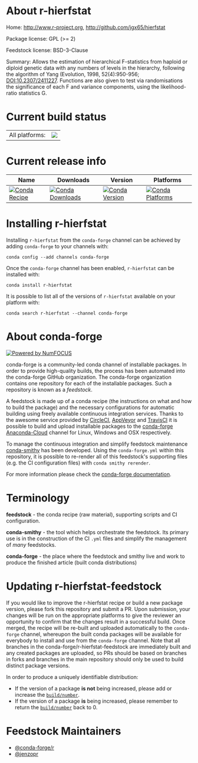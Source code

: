 About r-hierfstat
=================

Home: http://www.r-project.org, http://github.com/jgx65/hierfstat

Package license: GPL (>= 2)

Feedstock license: BSD-3-Clause

Summary: Allows the estimation of hierarchical F-statistics from haploid or diploid genetic data  with any numbers  of levels in the hierarchy, following the algorithm of Yang (Evolution, 1998, 52(4):950-956;  <DOI:10.2307/2411227>. Functions are also given to test via randomisations the significance of each F and variance components,   using the likelihood-ratio statistics G.



Current build status
====================


<table><tr><td>All platforms:</td>
    <td>
      <a href="https://dev.azure.com/conda-forge/feedstock-builds/_build/latest?definitionId=7978&branchName=master">
        <img src="https://dev.azure.com/conda-forge/feedstock-builds/_apis/build/status/r-hierfstat-feedstock?branchName=master">
      </a>
    </td>
  </tr>
</table>

Current release info
====================

| Name | Downloads | Version | Platforms |
| --- | --- | --- | --- |
| [![Conda Recipe](https://img.shields.io/badge/recipe-r--hierfstat-green.svg)](https://anaconda.org/conda-forge/r-hierfstat) | [![Conda Downloads](https://img.shields.io/conda/dn/conda-forge/r-hierfstat.svg)](https://anaconda.org/conda-forge/r-hierfstat) | [![Conda Version](https://img.shields.io/conda/vn/conda-forge/r-hierfstat.svg)](https://anaconda.org/conda-forge/r-hierfstat) | [![Conda Platforms](https://img.shields.io/conda/pn/conda-forge/r-hierfstat.svg)](https://anaconda.org/conda-forge/r-hierfstat) |

Installing r-hierfstat
======================

Installing `r-hierfstat` from the `conda-forge` channel can be achieved by adding `conda-forge` to your channels with:

```
conda config --add channels conda-forge
```

Once the `conda-forge` channel has been enabled, `r-hierfstat` can be installed with:

```
conda install r-hierfstat
```

It is possible to list all of the versions of `r-hierfstat` available on your platform with:

```
conda search r-hierfstat --channel conda-forge
```


About conda-forge
=================

[![Powered by NumFOCUS](https://img.shields.io/badge/powered%20by-NumFOCUS-orange.svg?style=flat&colorA=E1523D&colorB=007D8A)](http://numfocus.org)

conda-forge is a community-led conda channel of installable packages.
In order to provide high-quality builds, the process has been automated into the
conda-forge GitHub organization. The conda-forge organization contains one repository
for each of the installable packages. Such a repository is known as a *feedstock*.

A feedstock is made up of a conda recipe (the instructions on what and how to build
the package) and the necessary configurations for automatic building using freely
available continuous integration services. Thanks to the awesome service provided by
[CircleCI](https://circleci.com/), [AppVeyor](https://www.appveyor.com/)
and [TravisCI](https://travis-ci.com/) it is possible to build and upload installable
packages to the [conda-forge](https://anaconda.org/conda-forge)
[Anaconda-Cloud](https://anaconda.org/) channel for Linux, Windows and OSX respectively.

To manage the continuous integration and simplify feedstock maintenance
[conda-smithy](https://github.com/conda-forge/conda-smithy) has been developed.
Using the ``conda-forge.yml`` within this repository, it is possible to re-render all of
this feedstock's supporting files (e.g. the CI configuration files) with ``conda smithy rerender``.

For more information please check the [conda-forge documentation](https://conda-forge.org/docs/).

Terminology
===========

**feedstock** - the conda recipe (raw material), supporting scripts and CI configuration.

**conda-smithy** - the tool which helps orchestrate the feedstock.
                   Its primary use is in the construction of the CI ``.yml`` files
                   and simplify the management of *many* feedstocks.

**conda-forge** - the place where the feedstock and smithy live and work to
                  produce the finished article (built conda distributions)


Updating r-hierfstat-feedstock
==============================

If you would like to improve the r-hierfstat recipe or build a new
package version, please fork this repository and submit a PR. Upon submission,
your changes will be run on the appropriate platforms to give the reviewer an
opportunity to confirm that the changes result in a successful build. Once
merged, the recipe will be re-built and uploaded automatically to the
`conda-forge` channel, whereupon the built conda packages will be available for
everybody to install and use from the `conda-forge` channel.
Note that all branches in the conda-forge/r-hierfstat-feedstock are
immediately built and any created packages are uploaded, so PRs should be based
on branches in forks and branches in the main repository should only be used to
build distinct package versions.

In order to produce a uniquely identifiable distribution:
 * If the version of a package **is not** being increased, please add or increase
   the [``build/number``](https://conda.io/docs/user-guide/tasks/build-packages/define-metadata.html#build-number-and-string).
 * If the version of a package **is** being increased, please remember to return
   the [``build/number``](https://conda.io/docs/user-guide/tasks/build-packages/define-metadata.html#build-number-and-string)
   back to 0.

Feedstock Maintainers
=====================

* [@conda-forge/r](https://github.com/conda-forge/r/)
* [@jenzopr](https://github.com/jenzopr/)

